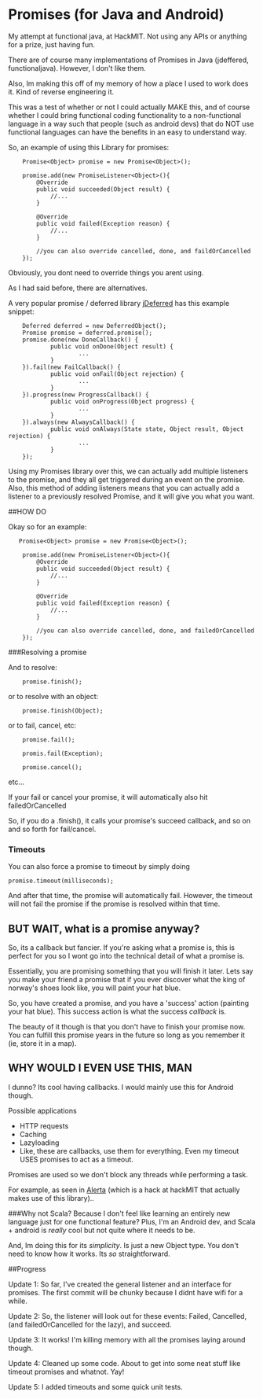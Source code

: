 Promises (for Java and Android)
================================================

My attempt at functional java, at HackMIT. Not using any APIs or anything for a prize, just having fun.

There are of course many implementations of Promises in Java (jdeffered, functionaljava). However, I don't like them. 

Also, Im making this off of my memory of how a place I used to work does it. Kind of reverse engineering it. 

This was a test of whether or not I could actually MAKE this, and of course whether I could bring functional coding functionality to a non-functional language in a way such that people (such as android devs) that do NOT use functional languages can have the benefits in an easy to understand way.

So, an example of using this Library for promises:

        Promise<Object> promise = new Promise<Object>();
        
		promise.add(new PromiseListener<Object>(){
			@Override
			public void succeeded(Object result) {
				//...
			}
			
			@Override
			public void failed(Exception reason) {
				//...
			}
			
			//you can also override cancelled, done, and faildOrCancelled
		});

Obviously, you dont need to override things you arent using.

As I had said before, there are alternatives.

A very popular promise / deferred library [jDeferred](http://jdeferred.org/) has this example snippet:

        Deferred deferred = new DeferredObject();
        Promise promise = deferred.promise();
        promise.done(new DoneCallback() {
                public void onDone(Object result) {
                        ...
                }
        }).fail(new FailCallback() {
                public void onFail(Object rejection) {
                        ...
                }
        }).progress(new ProgressCallback() {
                public void onProgress(Object progress) {
                        ...
                }
        }).always(new AlwaysCallback() {
                public void onAlways(State state, Object result, Object rejection) {
                        ...
                }
        });

Using my Promises library over this, we can actually add multiple listeners to the promise, and they all get triggered during an event on the promise.
Also, this method of adding listeners means that you can actually add a listener to a previously resolved Promise, and it will give you what you want. 

##HOW DO

Okay so for an example:

       Promise<Object> promise = new Promise<Object>();
        
		promise.add(new PromiseListener<Object>(){
			@Override
			public void succeeded(Object result) {
				//...
			}
			
			@Override
			public void failed(Exception reason) {
				//...
			}
			
			//you can also override cancelled, done, and failedOrCancelled
		});
		
###Resolving a promise
		
And to resolve:

        promise.finish();
        
or to resolve with an object:

        promise.finish(Object);
        
or to fail, cancel, etc:

        promise.fail();
        
        promis.fail(Exception);
        
        promise.cancel();
        
etc...

If your fail or cancel your promise, it will automatically also hit failedOrCancelled


So, if you do a .finish(), it calls your promise's succeed callback, and so on and so forth for fail/cancel.

### Timeouts

You can also force a promise to timeout by simply doing 

	promise.timeout(milliseconds);
	
And after that time, the promise will automatically fail. However, the timeout will not fail the promise if the promise is resolved within that time.

## BUT WAIT, what is a promise anyway?

So, its a callback but fancier. If you're asking what a promise is, this is perfect for you so I wont go into the technical detail of what a promise is.

Essentially, you are promising something that you will finish it later. Lets say you make your friend a promise that if you ever discover what the king of norway's shoes look like, you will paint your hat blue.

So, you have created a promise, and you have a 'success' action (painting your hat blue). This success action is what the success _callback_ is. 

The beauty of it though is that you don't have to finish your promise now. You can fulfill this promise years in the future so long as you remember it (ie, store it in a map).


## WHY WOULD I EVEN USE THIS, MAN

I dunno? Its cool having callbacks. I would mainly use this for Android though.

Possible applications
 * HTTP requests
 * Caching
 * Lazyloading
 * Like, these are callbacks, use them for everything. Even my timeout USES promises to act as a timeout.
 
Promises are used so we don't block any threads while performing a task. 

For example, as seen in [Alerta](https://github.com/ajwootto/alerta) (which is a hack at hackMIT that actually makes use of this library)..


###Why not Scala?
Because I don't feel like learning an entirely new language just for one functional feature? Plus, I'm an Android dev, and Scala + android is _really_ cool but not quite where it needs to be.

And, Im doing this for its _simplicity_. Is just a new Object type. You don't need to know how it works. Its _so_ straightforward.



##Progress

Update 1: So far, I've created the general listener and an interface for promises. The first commit will be chunky because I didnt have wifi for a while.

Update 2: So, the listener will look out for these events: Failed, Cancelled, (and failedOrCancelled for the lazy), and succeed. 

Update 3: It works! I'm killing memory with all the promises laying around though.

Update 4: Cleaned up some code. About to get into some neat stuff like timeout promises and whatnot. Yay!

Update 5: I added timeouts and some quick unit tests.
